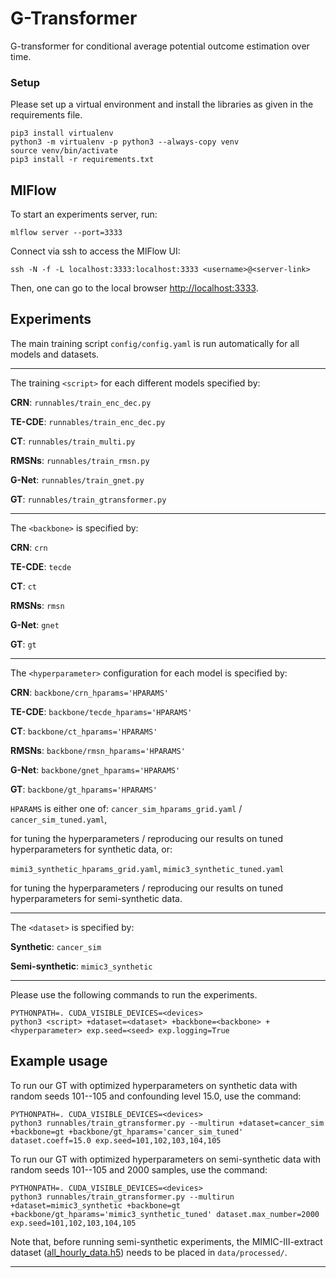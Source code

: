 G-Transformer
==============================

G-transformer for conditional average potential outcome estimation over time.

### Setup
Please set up a virtual environment and install the libraries as given in the requirements file.
```console
pip3 install virtualenv
python3 -m virtualenv -p python3 --always-copy venv
source venv/bin/activate
pip3 install -r requirements.txt
```

## MlFlow
To start an experiments server, run: 

`mlflow server --port=3333`

Connect via ssh to access the MlFlow UI:

`ssh -N -f -L localhost:3333:localhost:3333 <username>@<server-link>`

Then, one can go to the local browser <http://localhost:3333>.

## Experiments

The main training script `config/config.yaml` is run automatically for all models and datasets.
___
The training `<script>` for each different models specified by:

**CRN**: `runnables/train_enc_dec.py`

**TE-CDE**: `runnables/train_enc_dec.py`

**CT**: `runnables/train_multi.py`

**RMSNs**: `runnables/train_rmsn.py`

**G-Net**: `runnables/train_gnet.py`

**GT**: `runnables/train_gtransformer.py`

___

The `<backbone>` is specified by:

**CRN**: `crn`

**TE-CDE**: `tecde`

**CT**: `ct`

**RMSNs**: `rmsn`

**G-Net**: `gnet`

**GT**: `gt`
___

The `<hyperparameter>` configuration for each model is specified by:

**CRN**: `backbone/crn_hparams='HPARAMS'`

**TE-CDE**: `backbone/tecde_hparams='HPARAMS'`

**CT**: `backbone/ct_hparams='HPARAMS'`

**RMSNs**: `backbone/rmsn_hparams='HPARAMS'`

**G-Net**: `backbone/gnet_hparams='HPARAMS'`

**GT**: `backbone/gt_hparams='HPARAMS'`

`HPARAMS` is either one of:
`cancer_sim_hparams_grid.yaml` / `cancer_sim_tuned.yaml`,

for tuning the hyperparameters / reproducing our results on tuned hyperparameters for synthetic data, or:

`mimi3_synthetic_hparams_grid.yaml`, `mimic3_synthetic_tuned.yaml`

for tuning the hyperparameters / reproducing our results on tuned hyperparameters for semi-synthetic data.

___

The `<dataset>` is specified by:

**Synthetic**: `cancer_sim`

**Semi-synthetic**: `mimic3_synthetic`
___

Please use the following commands to run the experiments. 
```console
PYTHONPATH=. CUDA_VISIBLE_DEVICES=<devices> 
python3 <script> +dataset=<dataset> +backbone=<backbone> +<hyperparameter> exp.seed=<seed> exp.logging=True 
```

## Example usage
To run our GT with optimized hyperparameters on synthetic data with random seeds 101--105 and confounding level 15.0, use the command:
```console
PYTHONPATH=. CUDA_VISIBLE_DEVICES=<devices> 
python3 runnables/train_gtransformer.py --multirun +dataset=cancer_sim +backbone=gt +backbone/gt_hparams='cancer_sim_tuned' dataset.coeff=15.0 exp.seed=101,102,103,104,105
```

To run our GT with optimized hyperparameters on semi-synthetic data with random seeds 101--105 and 2000 samples, use the command:
```console
PYTHONPATH=. CUDA_VISIBLE_DEVICES=<devices> 
python3 runnables/train_gtransformer.py --multirun +dataset=mimic3_synthetic +backbone=gt +backbone/gt_hparams='mimic3_synthetic_tuned' dataset.max_number=2000 exp.seed=101,102,103,104,105
```
Note that, before running semi-synthetic experiments, the MIMIC-III-extract dataset ([all_hourly_data.h5](https://github.com/MLforHealth/MIMIC_Extract)) needs to be placed in `data/processed/`.

___

